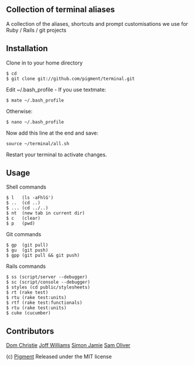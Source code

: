 Collection of terminal aliases
------------------------------

A collection of the aliases, shortcuts and prompt customisations we use for Ruby / Rails / git projects

Installation
------------

Clone in to your home directory
    
    $ cd
    $ git clone git://github.com/pigment/terminal.git

Edit ~/.bash_profile - If you use textmate:

    $ mate ~/.bash_profile

Otherwise:

    $ nano ~/.bash_profile
    
Now add this line at the end and save:

    source ~/terminal/all.sh

Restart your terminal to activate changes.

Usage
-----

Shell commands

    $ l   (ls -aFhlG')
    $ ..  (cd ..)
    $ ... (cd ../..)
    $ nt  (new tab in current dir)
    $ c   (clear)
    $ p   (pwd)
    
Git commands

    $ gp  (git pull)
    $ gu  (git push)
    $ gpp (git pull && git push)
    
Rails commands

    $ ss (script/server --debugger)
    $ sc (script/console --debugger)
    $ styles (cd public/stylesheets)
    $ rt (rake test)
    $ rtu (rake test:units)
    $ rtf (rake test:functionals)
    $ rtu (rake test:units)
    $ cuke (cucumber)

Contributors
------------

[Dom Christie](http://github.com/bonanza9)
[Joff Williams](http://github.com/joffw)
[Simon Jamie](http://github.com/fingermouse)
[Sam Oliver](http://github.com/samoli)

(c) [Pigment](http://www.thinkpigment.com) Released under the MIT license
    
